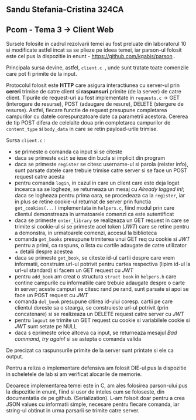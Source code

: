 ## Sandu Stefania-Cristina 324CA
## Pcom - Tema 3 -> Client Web

Sursele folosite in cadrul rezolvarii temei au fost preluate
din laboratorul 10 si modificate astfel incat sa se plieze
pe ideea temei, iar parson-ul folosit este cel pus la 
dispozitie in enunt - https://github.com/kgabis/parson .

Principala sursa devine, astfel, `client.c `, unde sunt
tratate toate comenzile care pot fi primite de la input.

Protocolul folosit este **HTTP** care asigura interactiunea
cu server-ul prin **cereri** trimise de catre client si
**raspunsuri** primite (de la server) de catre client.
Tipurile de request-uri au fost implementate in `requests.c`
-> GET (interogare de resurse), POST (adaugare de resure),
DELETE (stergere de resurse). Astfel, fiecare functie de 
request presupune completarea campurilor cu datele
corespunzatoare date ca parametrii acestora. Cererea de tip
POST difera de celelalte doua prin completarea campurilor
de `content_type` si `body_data` in care se retin
payload-urile trimise.

Sursa `client.c` :

* se primeste o comanda ca input si se citeste
* daca se primeste `exit` se iese din bucla si implicit
din program
* daca se primeste `register` se citesc username-ul si
parola (reister info), sunt parsate datele care trebuie
trimise catre server si se face un POST request catre
acesta
* pentru comanda `login`, in cazul in care un client care
este deja logat incearca sa se logheze, se returneaza
un mesaj cu _Already logged in!_; daca se logheaza pentru
prima oara, se procedeaza ca la `register`, iar in plus
se retine cookie-ul returnat de server prin functia 
`get_cookies(...)` implementata in `helpers.c`, fiind modul
prin care clientul demonstreaza in urmatoarele comenzi ca
este autentificat
* daca se primeste `enter_library` se realizeaza un GET
request in care se trimite si cookie-ul si se primeste
acel token (*JWT*) care se retine pentru a demonstra, in
urmatoarele comenzi, accesul la biblioteca
* comanda `get_books` presupune trimiterea unui GET req
cu cookie si *JWT* pentru a primi, ca raspuns, o lista cu
cartile adaugate de catre utilizator + detalii despre
acestea
* daca se primeste `get_book`, se citeste id-ul cartii
despre care vrem informatii, construim url-ul potrivit
pentru cartea respectiva (lipim id-ul la url-ul standard)
si facem un GET request cu *JWT*
* pentru `add_book` am creat o structura `struct book` in
`helpers.h` care contine campurile cu informatiile care
trebuie adaugate despre o carte in server; aceste campuri
se citesc rand pe rand, sunt parsate si apoi se face un
POST request cu *JWT*
* comanda `del_book` presupune citirea id-ului coresp.
cartii pe care clientul doreste sa o stearga, se
construieste url-ul potrivit (prin concatenare) si se
realizeaza un DELETE request catre server cu *JWT*
* pentru `logout` se trimite un GET request cu cookie
si variabilele cookie si *JWT* sunt setate pe NULL
* daca s eprimeste orice altceva ca input, se returneaza
mesajul _Bad command, try again!_ si se astepta o comanda
valida

De precizat ca raspunsurile primite de la server sunt
printate si ele ca output.

Pentru a reliza o implementare defensiva am folosit DIE-ul
pus la dispozitie in scheletele de lab si am verificat
alocarile de memorie.

Deoarece implementarea temei este in C, am ales folosirea
parson-ului pus la dispozitie in enunt, fiind si usor de
inteles cum se foloseste, din documentatia de pe github.
(Serialization). L-am folsoit doar pentru a crea
JSON values cu informatii simple, necesare pentru fiecare
comanda, iar string-ul obtinut in urma parsarii se trimite
catre server.
